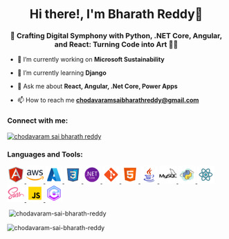 <h1 align="center">Hi there!, I'm Bharath Reddy👋</h1>
<h3 align="center">🌟 Crafting Digital Symphony with Python, .NET Core, Angular, and React: Turning Code into Art 🎨🚀</h3>

- 🔭 I’m currently working on **Microsoft Sustainability**

- 🌱 I’m currently learning **Django**

- 💬 Ask me about **React, Angular, .Net Core, Power Apps**

- 📫 How to reach me **chodavaramsaibharathreddy@gmail.com**

<h3 align="left">Connect with me:</h3>
<p align="left">
<a href="https://www.linkedin.com/in/chodavaram-sai-bharath-reddy-6ab3b1205/" target="blank">
    <img align="center" src="" alt="chodavaram sai bharath reddy" height="30" width="40" />
</a>
</p>

<h3 align="left">Languages and Tools:</h3>
<p align="left"> 
    <a href="https://angular.io" target="_blank" rel="noreferrer"> 
        <img src="Icons/icon-angular.png" alt="angular" width="40" height="40"/>
    </a> 
    <a href="https://aws.amazon.com" target="_blank" rel="noreferrer"> 
        <img src="Icons/icon-aws.png" alt="aws" width="40" height="40"/> 
    </a> 
    <a href="https://azure.microsoft.com" target="_blank" rel="noreferrer">
        <img src="Icons/icon-azure.png" alt="azure" width="40" height="40"/> 
    </a> 
    <a href="https://www.w3schools.com/css" target="_blank" rel="noreferrer"> 
        <img src="Icons/icon-css.png" alt="css3" width="40" height="40"/> 
    </a> 
    <a href="https://dotnet.microsoft.com" target="_blank" rel="noreferrer"> 
        <img src="Icons/icon-dotnet-framework.png" alt="dotnet" width="40" height="40"/> 
    </a> 
    <a href="https://git-scm.com" target="_blank" rel="noreferrer"> 
        <img src="Icons/icon-git.png" alt="git" width="40" height="40"/> 
    </a> 
    <a href="https://www.w3schools.com/html" target="_blank" rel="noreferrer"> 
        <img src="Icons/icon-html5.png" alt="html5" width="40" height="40"/> 
    </a> 
    <a href="https://www.java.com" target="_blank" rel="noreferrer"> 
        <img src="Icons/icon-java.png" alt="java" width="40" height="40"/> 
    </a> 
    <a href="https://www.mysql.com/" target="_blank" rel="noreferrer"> 
        <img src="Icons/icon-mysql.png" alt="mysql" width="40" height="40"/>
    </a> 
    <a href="https://www.python.org" target="_blank" rel="noreferrer"> 
        <img src="Icons/icon-python.png" alt="python" width="40" height="40"/> 
    </a> 
    <a href="https://react.dev" target="_blank" rel="noreferrer"> 
        <img src="Icons/icon-react.png" alt="react" width="40" height="40"/> 
    </a> 
    <a href="https://sass-lang.com" target="_blank" rel="noreferrer"> 
        <img src="Icons/icon-sass.png" alt="sass" width="40" height="40"/>
    </a>
    <a href="https://www.w3schools.com/js" target="_blank" rel="noreferrer"> 
        <img src="Icons/icon-js.png" alt="java script" width="40" height="40"/>
    </a>
    <a href="https://www.geeksforgeeks.org/c-plus-plus" target="_blank" rel="noreferrer">
        <img src="Icons/icon-c.png" alt="c plus plus" width="40" height="40"/>
    </a>
</p>

<p>&nbsp;<img align="center" src="https://github-readme-stats.vercel.app/api?username=chodavaram-sai-bharath-reddy&show_icons=true&locale=en" alt="chodavaram-sai-bharath-reddy" /></p>

<p><img align="center" src="https://github-readme-streak-stats.herokuapp.com/?user=chodavaram-sai-bharath-reddy&" alt="chodavaram-sai-bharath-reddy" /></p>
